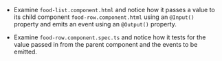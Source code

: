 - Examine `food-list.component.html` and notice how it passes a value to its child component `food-row.component.html` using an `@Input()` property and emits an event using an `@Output()` property.

- Examine `food-row.component.spec.ts` and notice how it tests for the value passed in from the parent component and the events to be emitted.
